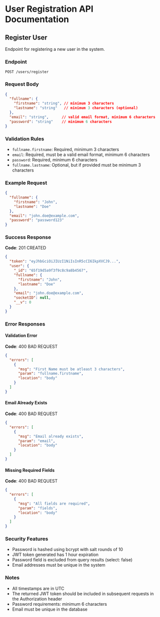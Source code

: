 # User Registration API Documentation

## Register User
Endpoint for registering a new user in the system.

### Endpoint
```
POST /users/register
```

### Request Body
```json
{
  "fullname": {
    "firstname": "string", // minimum 3 characters
    "lastname": "string"   // minimum 3 characters (optional)
  },
  "email": "string",      // valid email format, minimum 6 characters
  "password": "string"    // minimum 6 characters
}
```

### Validation Rules
- `fullname.firstname`: Required, minimum 3 characters
- `email`: Required, must be a valid email format, minimum 6 characters
- `password`: Required, minimum 6 characters
- `fullname.lastname`: Optional, but if provided must be minimum 3 characters

### Example Request
```json
{
  "fullname": {
    "firstname": "John",
    "lastname": "Doe"
  },
  "email": "john.doe@example.com",
  "password": "password123"
}
```

### Success Response
**Code**: 201 CREATED
```json
{
  "token": "eyJhbGciOiJIUzI1NiIsInR5cCI6IkpXVCJ9...", 
  "user": {
    "_id": "65f19d5a9f3f9c8c9a8b4567",
    "fullname": {
      "firstname": "John",
      "lastname": "Doe"
    },
    "email": "john.doe@example.com",
    "socketID": null,
    "__v": 0
  }
}
```

### Error Responses

#### Validation Error
**Code**: 400 BAD REQUEST
```json
{
  "errors": [
    {
      "msg": "First Name must be atleast 3 characters",
      "param": "fullname.firstname",
      "location": "body"
    }
  ]
}
```

#### Email Already Exists
**Code**: 400 BAD REQUEST
```json
{
  "errors": [
    {
      "msg": "Email already exists",
      "param": "email",
      "location": "body"
    }
  ]
}
```

#### Missing Required Fields
**Code**: 400 BAD REQUEST
```json
{
  "errors": [
    {
      "msg": "All fields are required",
      "param": "fields",
      "location": "body"
    }
  ]
}
```

### Security Features
- Password is hashed using bcrypt with salt rounds of 10
- JWT token generated has 1 hour expiration
- Password field is excluded from query results (select: false)
- Email addresses must be unique in the system

### Notes
- All timestamps are in UTC
- The returned JWT token should be included in subsequent requests in the Authorization header
- Password requirements: minimum 6 characters
- Email must be unique in the database